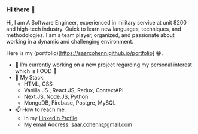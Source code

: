 ### Hi there 👋

<!--
**saarcohenn/saarcohenn** is a ✨ _special_ ✨ repository because its `README.md` (this file) appears on your GitHub profile.

Here are some ideas to get you started:

- 🔭 I’m currently working on ...
- 🌱 I’m currently learning ...
- 👯 I’m looking to collaborate on ...
- 🤔 I’m looking for help with ...
- 💬 Ask me about ...
- 📫 How to reach me: ...
- 😄 Pronouns: ...
- ⚡ Fun fact: ...
-->
Hi,
I am A Software Engineer, experienced in military service at unit 8200 and high-tech industry. 
Quick to learn new languages, techniques, and methodologies. 
I am a team player, organized, and passionate about working in a dynamic and challenging environment.


Here is my (portfolio)[https://saarcohenn.github.io/portfolio] 😁.

- 🔭 I’m currently working on a new project regarding my personal interest which is FOOD 🥑
- 🌱 My Stack:
  - HTML, CSS
  - Vanilla JS , React.JS, Redux, ContextAPI
  - Next.JS, Node.JS, Python
  - MongoDB, Firebase, Postgre, MySQL
- 📫 How to reach me:
  * In my [LinkedIn Profile](https://www.linkedin.com/in/saohen).
  * My email Address: [saar.cohenn@gmail.com](saar.cohenn@gmail.com)
